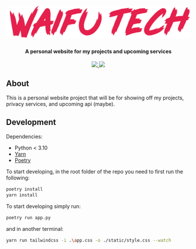 <h1 align="center">
    <a href="https://github.com/GlitchChan/WaifuTechBot">
        <img src="./.github/readme_logo.png">
    </a>
</h1>

<h4 align="center"><b>A personal website for my projects and upcoming services</b></h4>
<p align="center">
    <a href="https://liberapay.com/GlitchyChan/donate">
        <img src="https://img.shields.io/badge/Liberapay-F6C915?style=for-the-badge&logo=liberapay&logoColor=black">
    </a>
        <a href="https://discord.gg/ZxbYHEh">
        <img src="https://img.shields.io/badge/Discord-5865F2?logo=discord&logoColor=fff&style=for-the-badge">
    </a>
</p>

## **About**
This is a personal website project that will be for showing off my projects, privacy services, and upcoming api (maybe).

## **Development**

Dependencies:
- Python < 3.10
- [Yarn](https://yarnpkg.com/)
- [Poetry](https://python-poetry.org/)

To start developing, in the root folder of the repo you need to first run the following:
```bash
poetry install
yarn install
```

To start developing simply run:
```bash
poetry run app.py
```
and in another terminal:
```bash
yarn run tailwindcss -i .\app.css -o ./static/style.css --watch
```
